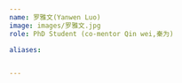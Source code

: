 ```yaml
---
name: 罗雅文(Yanwen Luo)
image: images/罗雅文.jpg
role: PhD Student (co-mentor Qin wei,秦为)

aliases:


---
```



